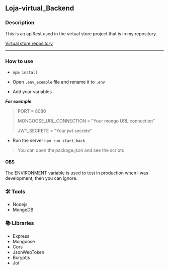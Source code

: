 ## Loja-virtual_Backend


### Description
  This is an apiRest used in the virtual store project that is in my repository.
  
  [Virtual store repository](https://github.com/Guimpontes/Loja-virtual_Frontend)
  
---

### How to use
  * `npm install`
  
  * Open `.env_exemple` file and rename it to `.env`
  
  * Add your variables
  
  ***For exemple***
  >
  >PORT = 8080
  >
  >MONGOOSE_URL_CONNECTION = "Your mongo URL connection"
  >
  >JWT_SECRETE = "Your jwt secrete"
  
  * Run the server `npm run start_back`
  >You can open the package.json and see the scripts

 #### OBS
  The ENVIRONMENT variable is used to test in production when i was development, then you can ignore.

 ### 🛠️ Tools
 
 * Nodejs
 * MongoDB
          
 ### 📚 Libraries
  
  * Express
  * Mongoose
  * Cors
  * JsonWebToken
  * Bcryptjs
  * Joi
 
 
 
 
 
 
 
 
